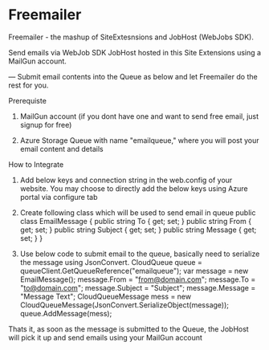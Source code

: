 # Freemailer
Freemailer - the mashup of SiteExtesnsions and JobHost (WebJobs SDK). 

Send emails via WebJob SDK JobHost hosted in this Site Extensions using a MailGun account.

—  Submit email contents into the Queue as below and let Freemailer do the rest for you.


Prerequiste

1. MailGun account (if you dont have one and want to send free email, just signup for free) 

2. Azure Storage Queue with name "emailqueue," where you will post your email content and details


How to Integrate 

1. Add below keys and connection string in the web.config of your website. You may choose to directly add the below keys using Azure portal via configure tab
    <connectionstrings>
        <add name="AzureWebJobsDashboard" connectionstring="DefaultEndpointsProtocol=https;AccountName=yourStore;AccountKey=yourkey" />
        <add name="AzureWebJobsStorage" connectionstring="DefaultEndpointsProtocol=https;AccountName=yourStore;AccountKey=yourKey" />
    </connectionstrings>
    <appSettings>
        <add key="apiKey" value="your-mailgun-key-abcd" />
        <add key="domain" value="your-mailgun-domain-sandboxabcd.mailgun.org" />
    </appSettings>
    

2. Create following class which will be used to send email in queue
    public class EmailMessage
    {
        public string To { get; set; }
        public string From { get; set; }
        public string Subject { get; set; }
        public string Message { get; set; }
    }


3. Use below code to submit email to the queue, basically need to serialize the message using JsonConvert.
    CloudQueue queue = queueClient.GetQueueReference("emailqueue");
    var message = new EmailMessage();
    message.From = "from@domain.com";
    message.To = "to@domain.com";
    message.Subject = "Subject";
    message.Message = "Message Text";
    CloudQueueMessage mess = new    CloudQueueMessage(JsonConvert.SerializeObject(message));
    queue.AddMessage(mess);


Thats it, as soon as the message is submitted to the Queue, the JobHost will pick it up and send emails using your MailGun account
